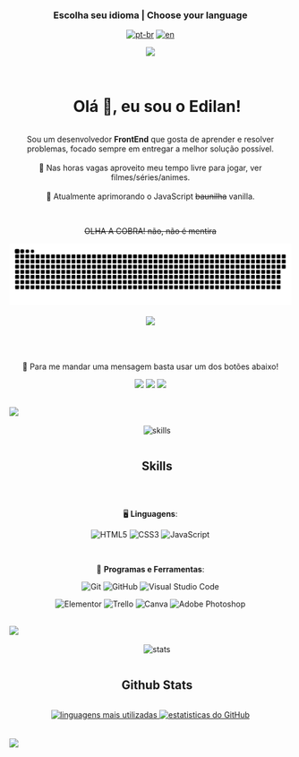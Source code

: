 ### <div align="center">Escolha seu idioma | Choose your language </div>

<div align="center">

[![pt-br](https://img.shields.io/badge/lang-pt--br-green.svg)](https://github.com/edilan-ribeiro/edilan-ribeiro/blob/main/README.md) 
[![en](https://img.shields.io/badge/lang-en-red.svg)](https://github.com/edilan-ribeiro/edilan-ribeiro/blob/main/README.en.md)

<img src="https://user-images.githubusercontent.com/73097560/115834477-dbab4500-a447-11eb-908a-139a6edaec5c.gif">

</div>
<br>


<div id="user-content-toc">
  <ul align="center">
    <summary><h1 style="display: inline-block"> Olá 👋, eu sou o Edilan!</h1></summary>
  </ul>
</div>

<p align="center"> 
  Sou um desenvolvedor <strong>FrontEnd</strong> que gosta de aprender e resolver problemas, focado sempre em entregar a melhor solução possível.
  <br><br>
  🤖 Nas horas vagas aproveito meu tempo livre para jogar, ver filmes/séries/animes.
  <br><br>
  🌱 Atualmente aprimorando o JavaScript <s>baunilha</s> vanilla.
  <br>
</p>

<br>

<div align="center">

 ~~OLHA A COBRA! não, não é mentira~~

  <img  src="https://github.com/edilan-ribeiro/edilan-ribeiro/blob/output/github-contribution-grid-snake-dark.svg" alt="snake animation" />

</div>

<br>

<div align="center"> 

   <img src="https://user-images.githubusercontent.com/73097560/115834477-dbab4500-a447-11eb-908a-139a6edaec5c.gif">

   <br> <br> 

   💌 Para me mandar uma mensagem basta usar um dos botões abaixo!<br>

  <a href = "mailto:edilanbusiness@gmail.com" target="_blank"><img src="https://img.shields.io/badge/-gmail-333333?style=flat&logo=gmail&logoColor=EA4335" height="25"></a>
  <a href="https://www.linkedin.com/in/edilan-ribeiro-santos" target="_blank"><img src="https://img.shields.io/badge/-linkedin-333333?style=flat&logo=linkedin&logoColor=0A66C2" height="25"></a> 
  <a href="https://whatsa.me/5561983769634/?t=Ol%C3%A1,%20vim%20atrav%C3%A9s%20do%20seu%20GitHub!" target="_blank">
  <img src="https://img.shields.io/badge/-whatsapp-333333?style=flat&logo=whatsapp&logoColor=25D366" height="25"></a>

</div> 

<br>

<img src="https://user-images.githubusercontent.com/73097560/115834477-dbab4500-a447-11eb-908a-139a6edaec5c.gif">


<div align="center" id="user-content-toc"> 
  <ul>
    
  <summary>

![skills](https://github.com/edilan-ribeiro/edilan-ribeiro/assets/134718124/f12493ff-0f30-460d-b11f-3ebf19d8e95f)
  
  <h2 style="display: inline-block"> Skills</h2>
    </summary>
  </ul>


<br>



🖥️ **Linguagens**:


![HTML5](https://img.shields.io/badge/HTML5%20-%23E34F26.svg?style=for-the-badge&logo=html5&logoColor=white)
![CSS3](https://img.shields.io/badge/CSS%20-%231572B6.svg?style=for-the-badge&logo=css3&logoColor=white)
![JavaScript](https://img.shields.io/badge/JavaScript%20-%23F7DF1E.svg?style=for-the-badge&logo=javascript&logoColor=black)

<br>



🧰 **Programas e Ferramentas**:


![Git](https://img.shields.io/badge/git-%23F05033.svg?style=for-the-badge&logo=git&logoColor=white)
![GitHub](https://img.shields.io/badge/github-%23121011.svg?style=for-the-badge&logo=github&logoColor=white)
![Visual Studio Code](https://img.shields.io/badge/Visual%20Studio%20Code-0078d7.svg?style=for-the-badge&logo=visual-studio-code&logoColor=white)
 
![Elementor](https://img.shields.io/badge/Elementor-92003B.svg?style=for-the-badge&logo=Elementor&logoColor=white)
![Trello](https://img.shields.io/badge/trello-0052CC.svg?style=for-the-badge&logo=Trello&logoColor=white)
![Canva](https://img.shields.io/badge/Canva-00C4CC.svg?style=for-the-badge&logo=Canva&logoColor=white)
![Adobe Photoshop](https://img.shields.io/badge/Adobe%20Photoshop-31A8FF.svg?style=for-the-badge&logo=Adobe%20Photoshop&logoColor=white)


</div>

<br>



<img src="https://user-images.githubusercontent.com/73097560/115834477-dbab4500-a447-11eb-908a-139a6edaec5c.gif">



<div align="center" id="user-content-toc">



  <ul>  
      
  <summary>

![stats](https://github.com/edilan-ribeiro/edilan-ribeiro/assets/134718124/7b4f0534-3ddd-498a-9f7c-a407ebfcc19f)   <h2 style="display: inline-block"> Github Stats</h2>
    
  </summary>
  
  </ul>
  
  <a href="https://github.com/edilan-ribeiro">

   <img src="https://github-readme-stats.vercel.app/api/top-langs/?username=edilan-ribeiro&show_icons=true&locale=en&layout=compact&line_height=20&title_color=7A7ADB&icon_color=2234AE&text_color=D3D3D3&bg_color=0,000000,130F40" width="350"  alt="linguagens mais utilizadas"/>
   <img src="https://github-readme-stats.vercel.app/api?username=edilan-ribeiro&include_all_commits=true&count_private=true&show_icons=true&line_height=20&title_color=7A7ADB&icon_color=2234AE&text_color=D3D3D3&bg_color=0,000000,130F40" width="400" alt="estatisticas do GitHub"/>
  
  </a>
</div>
<br><br>
<img src="https://user-images.githubusercontent.com/73097560/115834477-dbab4500-a447-11eb-908a-139a6edaec5c.gif">
